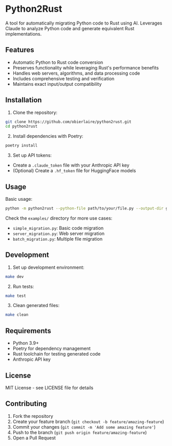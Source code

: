 # Python2Rust

A tool for automatically migrating Python code to Rust using AI. Leverages Claude to analyze Python code and generate equivalent Rust implementations.

## Features

- Automatic Python to Rust code conversion
- Preserves functionality while leveraging Rust's performance benefits
- Handles web servers, algorithms, and data processing code
- Includes comprehensive testing and verification
- Maintains exact input/output compatibility

## Installation

1. Clone the repository:
```bash
git clone https://github.com/obierlaire/python2rust.git
cd python2rust
```

2. Install dependencies with Poetry:
```bash
poetry install
```

3. Set up API tokens:
- Create a `.claude_token` file with your Anthropic API key
- (Optional) Create a `.hf_token` file for HuggingFace models

## Usage

Basic usage:
```bash
python -m python2rust --python-file path/to/your/file.py --output-dir generated
```

Check the `examples/` directory for more use cases:
- `simple_migration.py`: Basic code migration
- `server_migration.py`: Web server migration
- `batch_migration.py`: Multiple file migration

## Development

1. Set up development environment:
```bash
make dev
```

2. Run tests:
```bash
make test
```

3. Clean generated files:
```bash
make clean
```

## Requirements

- Python 3.9+
- Poetry for dependency management
- Rust toolchain for testing generated code
- Anthropic API key

## License

MIT License - see LICENSE file for details

## Contributing

1. Fork the repository
2. Create your feature branch (`git checkout -b feature/amazing-feature`)
3. Commit your changes (`git commit -m 'Add some amazing feature'`)
4. Push to the branch (`git push origin feature/amazing-feature`)
5. Open a Pull Request